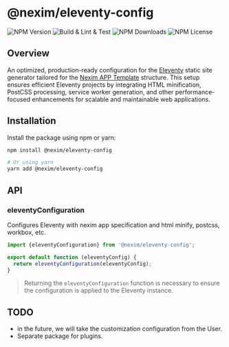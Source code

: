 # @nexim/eleventy-config

![NPM Version](https://img.shields.io/npm/v/%40nexim%2Eeleventy-config)
![Build & Lint & Test](https://github.com/the-nexim/web-app-toolkit/actions/workflows/build-lint-test.yaml/badge.svg)
![NPM Downloads](https://img.shields.io/npm/dm/%40nexim%2Eeleventy-config)
![NPM License](https://img.shields.io/npm/l/%40nexim%2Eeleventy-config)

## Overview

An optimized, production-ready configuration for the [Eleventy](https://www.11ty.dev/) static site generator tailored for the [Nexim APP Template](https://github.com/the-nexim/nexim-app) structure. This setup ensures efficient Eleventy projects by integrating HTML minification, PostCSS processing, service worker generation, and other performance-focused enhancements for scalable and maintainable web applications.

## Installation

Install the package using npm or yarn:

```sh
npm install @nexim/eleventy-config

# Or using yarn
yarn add @nexim/eleventy-config
```

## API

### eleventyConfiguration

Configures Eleventy with nexim app specification and html minify, postcss, workbox, etc.

```ts
import {eleventyConfiguration} from '@nexim/eleventy-config';

export default function (eleventyConfig) {
  return eleventyConfiguration(eleventyConfig);
}
```

> Returning the `eleventyConfiguration` function is necessary to ensure the configuration is applied to the Eleventy instance.

## TODO

- in the future, we will take the customization configuration from the User.
- Separate package for plugins.

